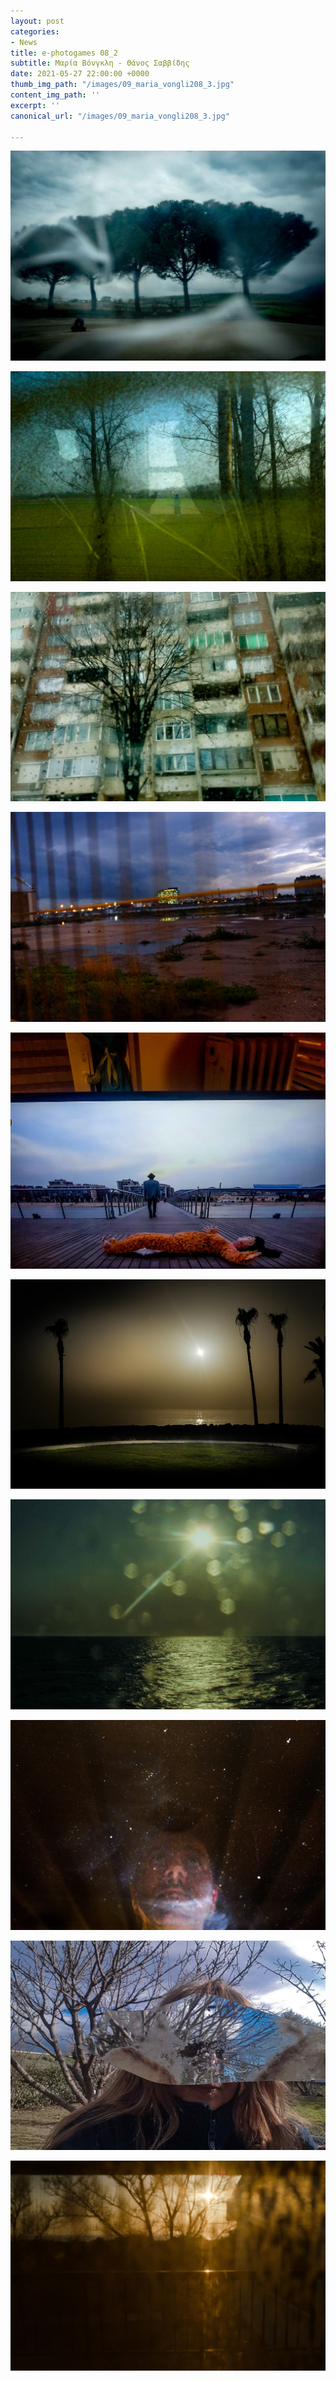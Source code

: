 ```yaml
---
layout: post
categories:
- News
title: e-photogames 08_2
subtitle: Μαρία Βόνγκλη - Θάνος Σαββίδης
date: 2021-05-27 22:00:00 +0000
thumb_img_path: "/images/09_maria_vongli208_3.jpg"
content_img_path: ''
excerpt: ''
canonical_url: "/images/09_maria_vongli208_3.jpg"

---
```

![](/images/01_maria_vongli208_3.jpg)

![](/images/02_savvidis_thanos208_3.jpg)

![](/images/03_maria_vongli208_3.jpg)

![](/images/04_savvidis_thanos208_3.jpg)

![](/images/05_maria_vongli208_3.jpg)

![](/images/06_savvidis_thanos208_3.jpg)

![](/images/07_maria_vongli208_3.jpg)

![](/images/08_savvidis_thanos208_3_.jpg)

![](/images/09_maria_vongli208_3.jpg)

![](/images/10_savvidis_thanos208_3_.jpg)